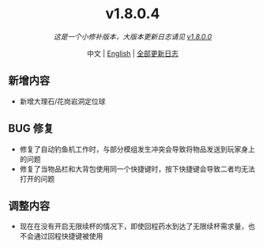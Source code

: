 ﻿<h1 align="center">v1.8.0.4</h1>

<div align="center">

*这是一个小修补版本，大版本更新日志请见 [v1.8.0.0](v1.8.0.0.md)*

中文 | [English](../en/v1.8.0.4.md) | [全部更新日志](../../ChangeLog.md)

</div>

## 新增内容

- 新增大理石/花岗岩洞定位球

## BUG 修复

- 修复了自动钓鱼机工作时，与部分模组发生冲突会导致将物品发送到玩家身上的问题
- 修复了当物品栏和大背包使用同一个快捷键时，按下快捷键会导致二者均无法打开的问题

## 调整内容

- 现在在没有开启无限续杯的情况下，即使回程药水到达了无限续杯需求量，也不会通过回程快捷键被使用